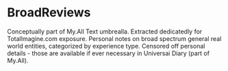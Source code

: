 # BroadReviews
Conceptually part of My.All Text umbrealla. Extracted dedicatedly for TotalImagine.com exposure. Personal notes on broad spectrum general real world entities, categorized by experience type. Censored off personal details - those are available if ever necessary in Universai Diary (part of My.All).
